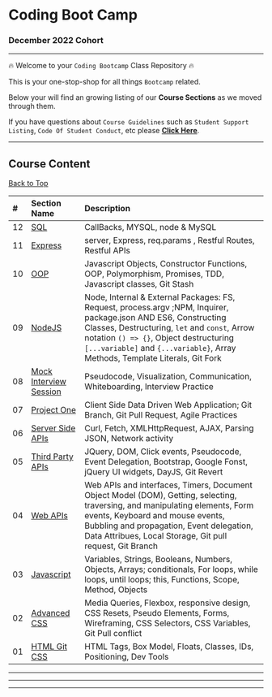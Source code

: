 # Coding Boot Camp
### December 2022 Cohort

<hr>

:fire: Welcome to your `Coding Bootcamp` Class Repository :fire: 

This is your one-stop-shop for all things `Bootcamp` related.

Below your will find an growing listing of our **Course Sections** as we moved through them.

If you have questions about `Course Guidelines` such as `Student Support Listing`, `Code Of Student Conduct`, etc please **[Click Here](course-content/00-admin-resources/README.md)**.

<hr>

## Course Content
[Back to Top](#coding-boot-camp)

| # | Section Name | Description |
|:--| :--  | :--  |
|12| [SQL](course-content/12-sql/README.md) | CallBacks, MYSQL, node & MySQL |
|11| [Express](course-content/11-Express/README.md) | server, Express, req.params , Restful Routes, Restful APIs |
|10| [OOP](course-content/10-OOP/README.md) | Javascript Objects, Constructor Functions, OOP, Polymorphism, Promises, TDD, Javascript classes, Git Stash  |
|09| [NodeJS](course-content/09-NodeJS/README.md) |  Node, Internal & External Packages: FS, Request, process.argv ;NPM, Inquirer, package.json AND ES6, Constructing Classes, Destructuring, `let` and `const`, Arrow notation `() => {}`, Object destructuring `[...variable]` and `{...variable}`, Array Methods, Template Literals, Git Fork |
|08| [Mock Interview Session](course-content/08-mock-interview-01) | Pseudocode, Visualization, Communication, Whiteboarding, Interview Practice  |
|07| [Project One](course-content/07-Project-1/README.md) | Client Side Data Driven Web Application; Git Branch, Git Pull Request, Agile Practices |
|06| [Server Side APIs](course-content/06-Server-Side-APIs/README.md) |Curl, Fetch, XMLHttpRequest, AJAX, Parsing JSON, Network activity |
|05| [Third Party APIs](course-content/05-Third-Party-APIs/README.md) | JQuery, DOM, Click events, Pseudocode, Event Delegation, Bootstrap, Google Fonst, jQuery UI widgets, DayJS, Git Revert |
|04| [Web APIs](course-content/04-Web-APIs/README.md) | Web APIs and interfaces, Timers, Document Object Model (DOM), Getting, selecting, traversing, and manipulating elements, Form events, Keyboard and mouse events, Bubbling and propagation, Event delegation, Data Attribues, Local Storage, Git pull request, Git Branch|
|03| [Javascript](course-content/03-javascript/README.md)| Variables, Strings, Booleans, Numbers, Objects, Arrays; conditionals, For loops, while loops, until loops; this, Functions, Scope, Method, Objects |
|02| [Advanced CSS](course-content/02-advanced-css/README.md)| Media Queries, Flexbox, responsive design, CSS Resets, Pseudo Elements, Forms, Wireframing, CSS Selectors, CSS Variables, Git Pull conflict| 
|01| [HTML Git CSS](course-content/01-html-git-css/README.md)| HTML Tags, Box Model, Floats, Classes, IDs, Positioning, Dev Tools | 

<hr>
<hr>
<hr>











